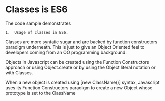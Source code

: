 # Classes is ES6

The code sample demonstrates 
    
    1.  Usage of classes in ES6.

   Classes are more syntatic sugar and are backed by function constructors paradigm underneath. This is just to give an Object Oriented feel to developers coming from an OO programming background. 

   Objects in Javascript can be created using the Function Constructors approach or using Object.create or by using the Object literal notation or with Classes.

   When a new object is created using [new ClassName()] syntax, Javascript uses its Function Constructors paradigm to create a new Object whose prototype is set to the ClassName
